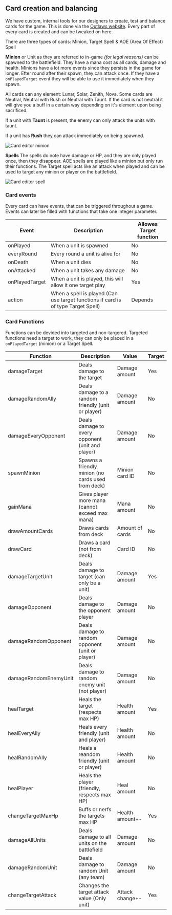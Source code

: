 ## Card creation and balancing

We have custom, internal tools for our designers to create, test and balance cards for the game. This is done via the [Outlaws website](https://outlaws.ygstr.com/cards). Every part of every card is created and can be tweaked on here.

There are three types of cards: Minion, Target Spell & AOE (Area Of Effect) Spell

**Minion** or Unit as they are referred to in-game _(for legal reasons)_ can be spawned to the battlefield. They have a mana cost as all cards, damage and health. Minions have a lot more events since they persists in the game for longer. Efter round after their spawn, they can attack once. If they have a `onPlayedTarget` event they will be able to use it immediately when they spawn.

All cards can any element: Lunar, Solar, Zenith, Nova. Some cards are Neutral, Neutral with Rush or Neutral with Taunt. If the card is not neutral it will give you a buff in a certain way depending on it's element upon being sacrificed.

If a unit with **Taunt** is present, the enemy can only attack the units with taunt.

If a unit has **Rush** they can attack immediately on being spawned.

![Card editor minion](https://user-images.githubusercontent.com/6502251/117049038-f6b56900-ad13-11eb-9b0a-61d52e827bfa.png)

**Spells** The spells do note have damage or HP, and they are only played once, then they disappear. AOE spells are played like a minion but only run their functions. The Target spell acts like an attack when played and can be used to target any minion or player on the battlefield.

![Card editor spell](https://user-images.githubusercontent.com/6502251/117049361-4dbb3e00-ad14-11eb-98fe-4c1c5bf8e04f.png)

### Card events

Every card can have events, that can be triggered throughout a game.
Events can later be filled with functions that take one integer parameter.

| Event          | Description                                                                       | Allowes Target function |
| -------------- | --------------------------------------------------------------------------------- | ----------------------- |
| onPlayed       | When a unit is spawned                                                            | No                      |
| everyRound     | Every round a unit is alive for                                                   | No                      |
| onDeath        | When a unit dies                                                                  | No                      |
| onAttacked     | When a unit takes any damage                                                      | No                      |
| onPlayedTarget | When a unit is played, this will allow it one target play                         | Yes                     |
| action         | When a spell is played (Can use target functions if card is of type Target Spell) | Depends                 |

### Card Functions

Functions can be devided into targeted and non-targered. Targeted functions need a target to work,
they can only be placed in a `onPlayedTarget` (minion) or a Target Spell.

| Function              | Description                                        | Value           | Target |
| --------------------- | -------------------------------------------------- | --------------- | ------ |
| damageTarget          | Deals damage to the target                         | Damage amount   | Yes    |
| damageRandomAlly      | Deals damage to a random friendly (unit or player) | Damage amount   | No     |
| damageEveryOpponent   | Deals damage to every opponent (unit and player)   | Damage amount   | No     |
| spawnMinion           | Spawns a friendly minion (no cards used from deck) | Minion card ID  | No     |
| gainMana              | Gives player more mana (cannot exceed max mana)    | Mana amount     | No     |
| drawAmountCards       | Draws cards from deck                              | Amount of cards | No     |
| drawCard              | Draws a card (not from deck)                       | Card ID         | No     |
| damageTargetUnit      | Deals damage to target (can only be a unit)        | Damage amount   | Yes    |
| damageOpponent        | Deals damage to the opponent player                | Damage amount   | No     |
| damageRandomOpponent  | Deals damage to random opponent (unit or player)   | Damage amount   | No     |
| damageRandomEnemyUnit | Deals damage to random enemy unit (not player)     | Damage amount   | No     |
| healTarget            | Heals the target (respects max HP)                 | Health amount   | Yes    |
| healEveryAlly         | Heals every friendly (unit and player)             | Health amount   | No     |
| healRandomAlly        | Heals a reandom friendly (unit or player)          | Health amount   | No     |
| healPlayer            | Heals the player (friendly, respects max HP)       | Heal amount     | No     |
| changeTargetMaxHp     | Buffs or nerfs the targets max HP                  | Health amount+- | Yes    |
| damageAllUnits        | Deals damage to all units on the battlefield       | Damage amount   | No     |
| damageRandomUnit      | Deals damage to random Unit (any team)             | Damage amount   | No     |
| changeTargetAttack    | Changes the target attack value (Only unit)        | Attack change+- | Yes    |
